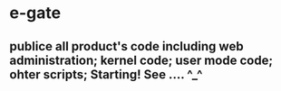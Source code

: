 # e-gate 

publice all product's code including web administration; kernel code; user mode code; ohter scripts;
Starting! See ....
^_^
--
